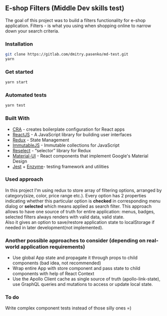 ## E-shop Filters (Middle Dev skills test)

The goal of this project was to build a filters functionality for e-shop application.
Filters - is what you using when shopping online to narrow down your search criteria.

### Installation

```bash
git clone https://gitlab.com/dmitry.pasenko/md-test.git
yarn
```

### Get started

```bash
yarn start
```

### Automated tests

```bash
yarn test
```

### Built With

* [CRA](https://github.com/facebook/create-react-app) - creates boilerplate configuration for React apps
* [ReactJS](https://reactjs.org/) - A JavaScript library for building user interfaces
* [Redux](https://redux.js.org/) - State Management
* [ImmutableJS](http://facebook.github.io/immutable-js/) - Immutable collections for JavaScript
* [Reselect](https://github.com/reduxjs/reselect) - “selector” library for Redux
* [Material-UI](https://material-ui.com/) - React components that implement Google's Material Design
* [Jest](https://jestjs.io/) + [Enzyme](https://airbnb.io/enzyme/)- testing framework and utilities

### Used approach  

In this project I'm using redux to store array of filtering options, arranged by category(size, color, price range etc.).
Every option has 2 properties indicating whether this particular option is **checked** in corresponding menu dialog or **selected** which means applied as search filter.
This approach allows to have one source of truth for entire application: menus, badges, selected filters always renders with valid data, valid state.      
Also it gives an option to save/restore application state to localStorage if needed in later development(not implemented).

### Another possible approaches to consider (depending on real-world application requirements)

* Use global App state and propagate it through props to child components (bad idea, not recommended)    
* Wrap entire App with store component and pass state to child components with help of React Context
* Use the Apollo Client cache as single source of truth (apollo-link-state), use GraphQL queries and mutations to access or update local state. 

### To do
Write complex component tests instead of those silly ones =)